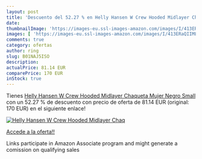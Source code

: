 ```yaml
---
layout: post
title: 'Descuento del 52.27 % en Helly Hansen W Crew Hooded Midlayer Chaq'
date: 
thumbnailImage: 'https://images-eu.ssl-images-amazon.com/images/I/413ERaQIIML._SL200_.jpg'
images: [ 'https://images-eu.ssl-images-amazon.com/images/I/413ERaQIIML._SL200_.jpg' ]
comments: true
category: ofertas
author: ring
slug: B01NAJ5ISO
description:
actualPrice: 81.14 EUR
comparePrice: 170 EUR
inStock: true
---
```


Tienes [Helly Hansen W Crew Hooded Midlayer Chaqueta  Mujer  Negro  Small](https://www.amazon.es/dp/B01NAJ5ISO/?tag=tolees-21) con un 52.27 % de descuento con precio de oferta de 81.14 EUR (original: 170 EUR) en el siguiente enlace!

[![Helly Hansen W Crew Hooded Midlayer Chaq](https://images-eu.ssl-images-amazon.com/images/I/413ERaQIIML._SL200_.jpg)](https://www.amazon.es/dp/B01NAJ5ISO/?tag=tolees-21)

[Accede a la oferta!!](https://www.amazon.es/dp/B01NAJ5ISO/?tag=tolees-21)

Links participate in Amazon Associate program and might generate a comission on qualifying sales


